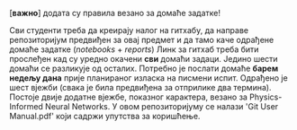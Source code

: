 [**важно**] додата су правила везано за домаће задатке!

Сви студенти треба да креирају налог на гитхабу, да направе репозиторијум предвиђен за овај предмет и да тамо каче одрађене домаће
задатке (*notebooks* + *reports*) Линк за гитхаб треба бити прослеђен кад су уредно окачени **сви** домаћи задаци. Једино шести домаћи се разликује од осталих.
Потребно је послати домаће **барем недељу дана** прије планираног изласка на писмени испит. Одрађено је шест вјежби (свака је била предвиђена за отприлике два термина). 
Постоје двије додатне вјежбе, показног карактера, везано за Physics-Informed Neural Networks.
У овом репозиторијуму се налази 'Git User Manual.pdf' који садржи упутства за коришћење.
